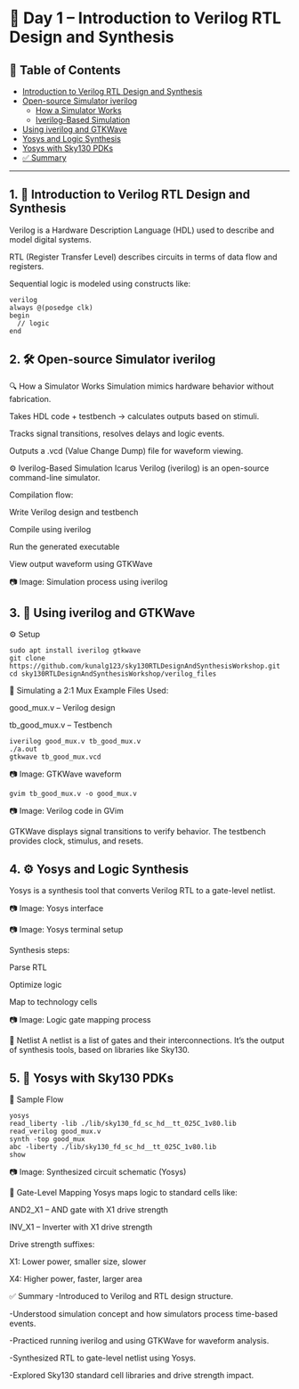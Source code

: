 # 📘 Day 1 – Introduction to Verilog RTL Design and Synthesis

## 📑 Table of Contents
- [Introduction to Verilog RTL Design and Synthesis](#1-🧠-introduction-to-verilog-rtl-design-and-synthesis)
- [Open-source Simulator iverilog](#2-🛠️-open-source-simulator-iverilog)
  - [How a Simulator Works](#🔍-how-a-simulator-works)
  - [Iverilog-Based Simulation](#⚙️-iverilog-based-simulation)
- [Using iverilog and GTKWave](#3-🧪-using-iverilog-and-gtkwave)
- [Yosys and Logic Synthesis](#4-⚙️-yosys-and-logic-synthesis)
- [Yosys with Sky130 PDKs](#5-🧪-yosys-with-sky130-pdks)
- [✅ Summary](#✅-summary)

---

## 1. 🧠 Introduction to Verilog RTL Design and Synthesis

Verilog is a Hardware Description Language (HDL) used to describe and model digital systems.

RTL (Register Transfer Level) describes circuits in terms of data flow and registers.

Sequential logic is modeled using constructs like:

```shell
verilog
always @(posedge clk)
begin
  // logic
end
```
## 2. 🛠️ Open-source Simulator iverilog
🔍 How a Simulator Works
Simulation mimics hardware behavior without fabrication.

Takes HDL code + testbench → calculates outputs based on stimuli.

Tracks signal transitions, resolves delays and logic events.

Outputs a .vcd (Value Change Dump) file for waveform viewing.


⚙️ Iverilog-Based Simulation
Icarus Verilog (iverilog) is an open-source command-line simulator.

Compilation flow:

Write Verilog design and testbench

Compile using iverilog

Run the generated executable

View output waveform using GTKWave

📷 Image: Simulation process using iverilog

## 3. 🧪 Using iverilog and GTKWave
⚙️ Setup
```shell
sudo apt install iverilog gtkwave
git clone https://github.com/kunalg123/sky130RTLDesignAndSynthesisWorkshop.git
cd sky130RTLDesignAndSynthesisWorkshop/verilog_files
```
🧩 Simulating a 2:1 Mux Example
Files Used:

good_mux.v – Verilog design

tb_good_mux.v – Testbench

```shell
iverilog good_mux.v tb_good_mux.v
./a.out
gtkwave tb_good_mux.vcd
```
📷 Image: GTKWave waveform

```shell
gvim tb_good_mux.v -o good_mux.v
```
📷 Image: Verilog code in GVim

GTKWave displays signal transitions to verify behavior.
The testbench provides clock, stimulus, and resets.

## 4. ⚙️ Yosys and Logic Synthesis
Yosys is a synthesis tool that converts Verilog RTL to a gate-level netlist.

📷 Image: Yosys interface

📷 Image: Yosys terminal setup

Synthesis steps:

Parse RTL

Optimize logic

Map to technology cells

📷 Image: Logic gate mapping process

🧱 Netlist
A netlist is a list of gates and their interconnections.
It’s the output of synthesis tools, based on libraries like Sky130.

## 5. 🧪 Yosys with Sky130 PDKs
🧰 Sample Flow
```shell
yosys
read_liberty -lib ./lib/sky130_fd_sc_hd__tt_025C_1v80.lib
read_verilog good_mux.v
synth -top good_mux
abc -liberty ./lib/sky130_fd_sc_hd__tt_025C_1v80.lib
show
```
📷 Image: Synthesized circuit schematic (Yosys)

🧠 Gate-Level Mapping
Yosys maps logic to standard cells like:

AND2_X1 – AND gate with X1 drive strength

INV_X1 – Inverter with X1 drive strength

Drive strength suffixes:

X1: Lower power, smaller size, slower

X4: Higher power, faster, larger area

✅ Summary
-Introduced to Verilog and RTL design structure.

-Understood simulation concept and how simulators process time-based events.

-Practiced running iverilog and using GTKWave for waveform analysis.

-Synthesized RTL to gate-level netlist using Yosys.

-Explored Sky130 standard cell libraries and drive strength impact.
